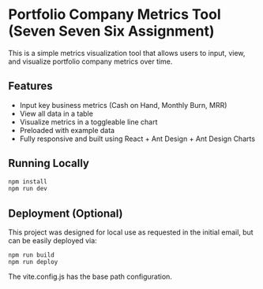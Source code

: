 # Portfolio Company Metrics Tool (Seven Seven Six Assignment)

This is a simple metrics visualization tool that allows users to input, view, and visualize portfolio company metrics over time.

## Features
- Input key business metrics (Cash on Hand, Monthly Burn, MRR)
- View all data in a table
- Visualize metrics in a toggleable line chart
- Preloaded with example data
- Fully responsive and built using React + Ant Design + Ant Design Charts

## Running Locally

```bash
npm install
npm run dev
```

## Deployment (Optional)

This project was designed for local use as requested in the initial email, but can be easily deployed via:

```
npm run build
npm run deploy
```

The vite.config.js has the base path configuration.
